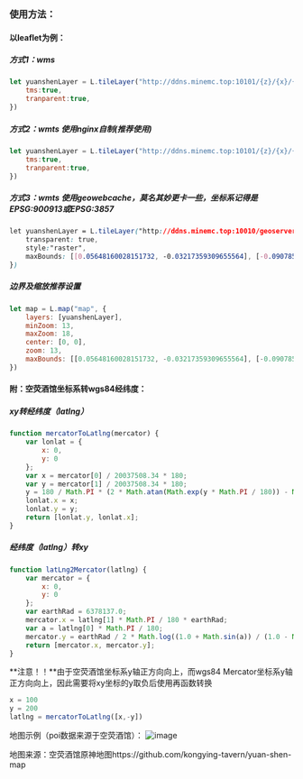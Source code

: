 ### 使用方法：

#### 以leaflet为例：

##### 方式1：wms

```javascript
let yuanshenLayer = L.tileLayer("http://ddns.minemc.top:10101/{z}/{x}/{y}.png",{
    tms:true,
    tranparent:true,
})
```

##### 方式2：wmts 使用nginx自制(推荐使用)

```javascript
let yuanshenLayer = L.tileLayer("http://ddns.minemc.top:10101/{z}/{x}/{y}.png",{
    tms:true,
    tranparent:true,
})
```

##### 方式3：wmts 使用geowebcache，莫名其妙更卡一些，坐标系记得是EPSG:900913或EPSG:3857

```css
let yuanshenLayer = L.tileLayer("http://ddns.minemc.top:10010/geoserver/gwc/service/wmts?REQUEST=GetTile&SERVICE=WMTS&VERSION=1.0.0&LAYER=yuanshen:yuanshenMap&STYLE=&TILEMATRIX=EPSG:900913:{z}&TILEMATRIXSET=EPSG:900913&FORMAT=image/png&TILECOL={x}&TILEROW={y}", {
    transparent: true,
    style:"raster",
    maxBounds: [[0.05648160028151732, -0.03217359309655564], [-0.09078576177883144, 0.07823951528296658]]
})
```
##### 边界及缩放推荐设置
```javascript
let map = L.map("map", {
    layers: [yuanshenLayer],
    minZoom: 13,
    maxZoom: 18,
    center: [0, 0],
    zoom: 13,
    maxBounds: [[0.05648160028151732, -0.03217359309655564], [-0.09078576177883144, 0.07823951528296658]]
})
```
#### 附：空荧酒馆坐标系转wgs84经纬度：

##### xy转经纬度（latlng）

```javascript
function mercatorToLatlng(mercator) {
    var lonlat = {
        x: 0,
        y: 0
    };
    var x = mercator[0] / 20037508.34 * 180;
    var y = mercator[1] / 20037508.34 * 180;
    y = 180 / Math.PI * (2 * Math.atan(Math.exp(y * Math.PI / 180)) - Math.PI / 2);
    lonlat.x = x;
    lonlat.y = y;
    return [lonlat.y, lonlat.x];
}
```

##### 经纬度（latlng）转xy

```javascript
function latLng2Mercator(latlng) {
    var mercator = {
        x: 0,
        y: 0
    };
    var earthRad = 6378137.0;
    mercator.x = latlng[1] * Math.PI / 180 * earthRad;
    var a = latlng[0] * Math.PI / 180;
    mercator.y = earthRad / 2 * Math.log((1.0 + Math.sin(a)) / (1.0 - Math.sin(a)));
    return [mercator.x, mercator.y];
}
```

**注意！！**由于空荧酒馆坐标系y轴正方向向上，而wgs84 Mercator坐标系y轴正方向向上，因此需要将xy坐标的y取负后使用再函数转换

```javascript
x = 100
y = 200
latlng = mercatorToLatlng([x,-y])
```

地图示例（poi数据来源于空荧酒馆）：
![image](https://user-images.githubusercontent.com/54973009/156194870-a7eabb77-1798-4c5b-8e43-f75e83a38951.png)


地图来源：空荧酒馆原神地图https://github.com/kongying-tavern/yuan-shen-map
